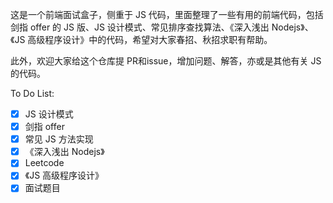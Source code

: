 这是一个前端面试盒子，侧重于 JS 代码，里面整理了一些有用的前端代码，包括剑指 offer 的 JS 版、JS 设计模式、常见排序查找算法、《深入浅出 Nodejs》、《JS 高级程序设计》中的代码，希望对大家春招、秋招求职有帮助。

此外，欢迎大家给这个仓库提 PR和issue，增加问题、解答，亦或是其他有关 JS 的代码。

To Do List: 

- [x] JS 设计模式
- [x] 剑指 offer
- [x] 常见 JS 方法实现
- [x] 《深入浅出 Nodejs》
- [x] Leetcode
- [x] 《JS 高级程序设计》
- [x] 面试题目
